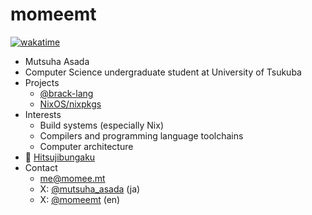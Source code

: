 # momeemt
[![wakatime](https://wakatime.com/badge/user/018dcb47-7ef1-42ba-9119-938488a7f0a3.svg)](https://wakatime.com/@018dcb47-7ef1-42ba-9119-938488a7f0a3)

- Mutsuha Asada
- Computer Science undergraduate student at University of Tsukuba
- Projects
  - [@brack-lang](https://github.com/brack-lang)
  - [NixOS/nixpkgs](https://github.com/NixOS/nixpkgs/issues?q=author%3Amomeemt)
- Interests
  - Build systems (especially Nix)
  - Compilers and programming language toolchains
  - Computer architecture
- 🫶 [Hitsujibungaku](https://open.spotify.com/artist/6S8w5rLsEwjN21jQeRES0n?si=m-8ddm4nQS64ESuMk5LyzQ)
- Contact
  - me@momee.mt
  - X: [@mutsuha_asada](https://x.com/mutsuha_asada) (ja)
  - X: [@momeemt](https://x.com/momeemt) (en)
